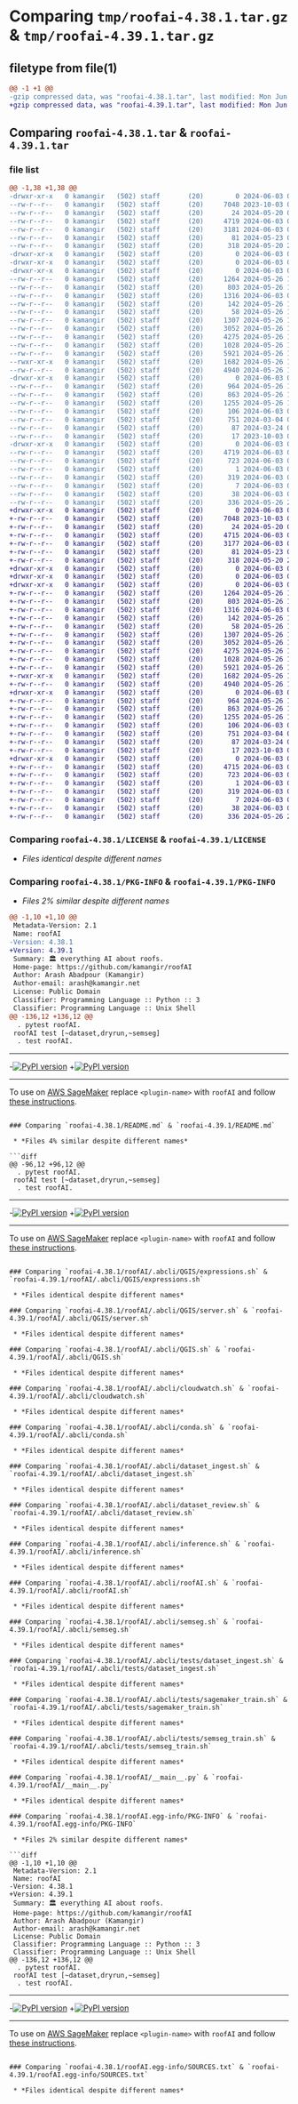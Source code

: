 # Comparing `tmp/roofai-4.38.1.tar.gz` & `tmp/roofai-4.39.1.tar.gz`

## filetype from file(1)

```diff
@@ -1 +1 @@
-gzip compressed data, was "roofai-4.38.1.tar", last modified: Mon Jun  3 04:33:35 2024, max compression
+gzip compressed data, was "roofai-4.39.1.tar", last modified: Mon Jun  3 04:34:14 2024, max compression
```

## Comparing `roofai-4.38.1.tar` & `roofai-4.39.1.tar`

### file list

```diff
@@ -1,38 +1,38 @@
-drwxr-xr-x   0 kamangir   (502) staff       (20)        0 2024-06-03 04:33:35.177688 roofai-4.38.1/
--rw-r--r--   0 kamangir   (502) staff       (20)     7048 2023-10-03 04:10:45.000000 roofai-4.38.1/LICENSE
--rw-r--r--   0 kamangir   (502) staff       (20)       24 2024-05-20 04:50:37.000000 roofai-4.38.1/MANIFEST.in
--rw-r--r--   0 kamangir   (502) staff       (20)     4719 2024-06-03 04:33:35.177004 roofai-4.38.1/PKG-INFO
--rw-r--r--   0 kamangir   (502) staff       (20)     3181 2024-06-03 04:33:28.000000 roofai-4.38.1/README.md
--rw-r--r--   0 kamangir   (502) staff       (20)       81 2024-05-23 04:22:10.000000 roofai-4.38.1/pyproject.toml
--rw-r--r--   0 kamangir   (502) staff       (20)      318 2024-05-20 22:40:00.000000 roofai-4.38.1/requirements.txt
-drwxr-xr-x   0 kamangir   (502) staff       (20)        0 2024-06-03 04:33:35.167822 roofai-4.38.1/roofAI/
-drwxr-xr-x   0 kamangir   (502) staff       (20)        0 2024-06-03 04:33:35.173284 roofai-4.38.1/roofAI/.abcli/
-drwxr-xr-x   0 kamangir   (502) staff       (20)        0 2024-06-03 04:33:35.174267 roofai-4.38.1/roofAI/.abcli/QGIS/
--rw-r--r--   0 kamangir   (502) staff       (20)     1264 2024-05-26 18:51:36.000000 roofai-4.38.1/roofAI/.abcli/QGIS/expressions.sh
--rw-r--r--   0 kamangir   (502) staff       (20)      803 2024-05-26 18:51:36.000000 roofai-4.38.1/roofAI/.abcli/QGIS/server.sh
--rw-r--r--   0 kamangir   (502) staff       (20)     1316 2024-06-03 01:49:48.000000 roofai-4.38.1/roofAI/.abcli/QGIS.sh
--rw-r--r--   0 kamangir   (502) staff       (20)      142 2024-05-26 18:51:36.000000 roofai-4.38.1/roofAI/.abcli/actions.sh
--rw-r--r--   0 kamangir   (502) staff       (20)       58 2024-05-26 18:51:36.000000 roofai-4.38.1/roofAI/.abcli/aka.sh
--rw-r--r--   0 kamangir   (502) staff       (20)     1307 2024-05-26 18:51:36.000000 roofai-4.38.1/roofAI/.abcli/cloudwatch.sh
--rw-r--r--   0 kamangir   (502) staff       (20)     3052 2024-05-26 18:51:36.000000 roofai-4.38.1/roofAI/.abcli/conda.sh
--rw-r--r--   0 kamangir   (502) staff       (20)     4275 2024-05-26 18:51:36.000000 roofai-4.38.1/roofAI/.abcli/dataset_ingest.sh
--rw-r--r--   0 kamangir   (502) staff       (20)     1028 2024-05-26 18:51:36.000000 roofai-4.38.1/roofAI/.abcli/dataset_review.sh
--rw-r--r--   0 kamangir   (502) staff       (20)     5921 2024-05-26 18:51:36.000000 roofai-4.38.1/roofAI/.abcli/inference.sh
--rwxr-xr-x   0 kamangir   (502) staff       (20)     1682 2024-05-26 18:51:36.000000 roofai-4.38.1/roofAI/.abcli/roofAI.sh
--rw-r--r--   0 kamangir   (502) staff       (20)     4940 2024-05-26 18:51:36.000000 roofai-4.38.1/roofAI/.abcli/semseg.sh
-drwxr-xr-x   0 kamangir   (502) staff       (20)        0 2024-06-03 04:33:35.175653 roofai-4.38.1/roofAI/.abcli/tests/
--rw-r--r--   0 kamangir   (502) staff       (20)      964 2024-05-26 18:51:36.000000 roofai-4.38.1/roofAI/.abcli/tests/dataset_ingest.sh
--rw-r--r--   0 kamangir   (502) staff       (20)      863 2024-05-26 18:51:36.000000 roofai-4.38.1/roofAI/.abcli/tests/sagemaker_train.sh
--rw-r--r--   0 kamangir   (502) staff       (20)     1255 2024-05-26 18:51:36.000000 roofai-4.38.1/roofAI/.abcli/tests/semseg_train.sh
--rw-r--r--   0 kamangir   (502) staff       (20)      106 2024-06-03 04:33:30.000000 roofai-4.38.1/roofAI/__init__.py
--rw-r--r--   0 kamangir   (502) staff       (20)      751 2024-03-04 07:11:52.000000 roofai-4.38.1/roofAI/__main__.py
--rw-r--r--   0 kamangir   (502) staff       (20)       87 2024-03-24 00:16:41.000000 roofai-4.38.1/roofAI/logger.py
--rw-r--r--   0 kamangir   (502) staff       (20)       17 2023-10-03 04:10:45.000000 roofai-4.38.1/roofAI/urls.py
-drwxr-xr-x   0 kamangir   (502) staff       (20)        0 2024-06-03 04:33:35.176161 roofai-4.38.1/roofAI.egg-info/
--rw-r--r--   0 kamangir   (502) staff       (20)     4719 2024-06-03 04:33:35.000000 roofai-4.38.1/roofAI.egg-info/PKG-INFO
--rw-r--r--   0 kamangir   (502) staff       (20)      723 2024-06-03 04:33:35.000000 roofai-4.38.1/roofAI.egg-info/SOURCES.txt
--rw-r--r--   0 kamangir   (502) staff       (20)        1 2024-06-03 04:33:35.000000 roofai-4.38.1/roofAI.egg-info/dependency_links.txt
--rw-r--r--   0 kamangir   (502) staff       (20)      319 2024-06-03 04:33:35.000000 roofai-4.38.1/roofAI.egg-info/requires.txt
--rw-r--r--   0 kamangir   (502) staff       (20)        7 2024-06-03 04:33:35.000000 roofai-4.38.1/roofAI.egg-info/top_level.txt
--rw-r--r--   0 kamangir   (502) staff       (20)       38 2024-06-03 04:33:35.177824 roofai-4.38.1/setup.cfg
--rw-r--r--   0 kamangir   (502) staff       (20)      336 2024-05-26 20:40:34.000000 roofai-4.38.1/setup.py
+drwxr-xr-x   0 kamangir   (502) staff       (20)        0 2024-06-03 04:34:14.223003 roofai-4.39.1/
+-rw-r--r--   0 kamangir   (502) staff       (20)     7048 2023-10-03 04:10:45.000000 roofai-4.39.1/LICENSE
+-rw-r--r--   0 kamangir   (502) staff       (20)       24 2024-05-20 04:50:37.000000 roofai-4.39.1/MANIFEST.in
+-rw-r--r--   0 kamangir   (502) staff       (20)     4715 2024-06-03 04:34:14.222515 roofai-4.39.1/PKG-INFO
+-rw-r--r--   0 kamangir   (502) staff       (20)     3177 2024-06-03 04:34:06.000000 roofai-4.39.1/README.md
+-rw-r--r--   0 kamangir   (502) staff       (20)       81 2024-05-23 04:22:10.000000 roofai-4.39.1/pyproject.toml
+-rw-r--r--   0 kamangir   (502) staff       (20)      318 2024-05-20 22:40:00.000000 roofai-4.39.1/requirements.txt
+drwxr-xr-x   0 kamangir   (502) staff       (20)        0 2024-06-03 04:34:14.214897 roofai-4.39.1/roofAI/
+drwxr-xr-x   0 kamangir   (502) staff       (20)        0 2024-06-03 04:34:14.220128 roofai-4.39.1/roofAI/.abcli/
+drwxr-xr-x   0 kamangir   (502) staff       (20)        0 2024-06-03 04:34:14.220780 roofai-4.39.1/roofAI/.abcli/QGIS/
+-rw-r--r--   0 kamangir   (502) staff       (20)     1264 2024-05-26 18:51:36.000000 roofai-4.39.1/roofAI/.abcli/QGIS/expressions.sh
+-rw-r--r--   0 kamangir   (502) staff       (20)      803 2024-05-26 18:51:36.000000 roofai-4.39.1/roofAI/.abcli/QGIS/server.sh
+-rw-r--r--   0 kamangir   (502) staff       (20)     1316 2024-06-03 01:49:48.000000 roofai-4.39.1/roofAI/.abcli/QGIS.sh
+-rw-r--r--   0 kamangir   (502) staff       (20)      142 2024-05-26 18:51:36.000000 roofai-4.39.1/roofAI/.abcli/actions.sh
+-rw-r--r--   0 kamangir   (502) staff       (20)       58 2024-05-26 18:51:36.000000 roofai-4.39.1/roofAI/.abcli/aka.sh
+-rw-r--r--   0 kamangir   (502) staff       (20)     1307 2024-05-26 18:51:36.000000 roofai-4.39.1/roofAI/.abcli/cloudwatch.sh
+-rw-r--r--   0 kamangir   (502) staff       (20)     3052 2024-05-26 18:51:36.000000 roofai-4.39.1/roofAI/.abcli/conda.sh
+-rw-r--r--   0 kamangir   (502) staff       (20)     4275 2024-05-26 18:51:36.000000 roofai-4.39.1/roofAI/.abcli/dataset_ingest.sh
+-rw-r--r--   0 kamangir   (502) staff       (20)     1028 2024-05-26 18:51:36.000000 roofai-4.39.1/roofAI/.abcli/dataset_review.sh
+-rw-r--r--   0 kamangir   (502) staff       (20)     5921 2024-05-26 18:51:36.000000 roofai-4.39.1/roofAI/.abcli/inference.sh
+-rwxr-xr-x   0 kamangir   (502) staff       (20)     1682 2024-05-26 18:51:36.000000 roofai-4.39.1/roofAI/.abcli/roofAI.sh
+-rw-r--r--   0 kamangir   (502) staff       (20)     4940 2024-05-26 18:51:36.000000 roofai-4.39.1/roofAI/.abcli/semseg.sh
+drwxr-xr-x   0 kamangir   (502) staff       (20)        0 2024-06-03 04:34:14.221682 roofai-4.39.1/roofAI/.abcli/tests/
+-rw-r--r--   0 kamangir   (502) staff       (20)      964 2024-05-26 18:51:36.000000 roofai-4.39.1/roofAI/.abcli/tests/dataset_ingest.sh
+-rw-r--r--   0 kamangir   (502) staff       (20)      863 2024-05-26 18:51:36.000000 roofai-4.39.1/roofAI/.abcli/tests/sagemaker_train.sh
+-rw-r--r--   0 kamangir   (502) staff       (20)     1255 2024-05-26 18:51:36.000000 roofai-4.39.1/roofAI/.abcli/tests/semseg_train.sh
+-rw-r--r--   0 kamangir   (502) staff       (20)      106 2024-06-03 04:34:08.000000 roofai-4.39.1/roofAI/__init__.py
+-rw-r--r--   0 kamangir   (502) staff       (20)      751 2024-03-04 07:11:52.000000 roofai-4.39.1/roofAI/__main__.py
+-rw-r--r--   0 kamangir   (502) staff       (20)       87 2024-03-24 00:16:41.000000 roofai-4.39.1/roofAI/logger.py
+-rw-r--r--   0 kamangir   (502) staff       (20)       17 2023-10-03 04:10:45.000000 roofai-4.39.1/roofAI/urls.py
+drwxr-xr-x   0 kamangir   (502) staff       (20)        0 2024-06-03 04:34:14.222009 roofai-4.39.1/roofAI.egg-info/
+-rw-r--r--   0 kamangir   (502) staff       (20)     4715 2024-06-03 04:34:14.000000 roofai-4.39.1/roofAI.egg-info/PKG-INFO
+-rw-r--r--   0 kamangir   (502) staff       (20)      723 2024-06-03 04:34:14.000000 roofai-4.39.1/roofAI.egg-info/SOURCES.txt
+-rw-r--r--   0 kamangir   (502) staff       (20)        1 2024-06-03 04:34:14.000000 roofai-4.39.1/roofAI.egg-info/dependency_links.txt
+-rw-r--r--   0 kamangir   (502) staff       (20)      319 2024-06-03 04:34:14.000000 roofai-4.39.1/roofAI.egg-info/requires.txt
+-rw-r--r--   0 kamangir   (502) staff       (20)        7 2024-06-03 04:34:14.000000 roofai-4.39.1/roofAI.egg-info/top_level.txt
+-rw-r--r--   0 kamangir   (502) staff       (20)       38 2024-06-03 04:34:14.223085 roofai-4.39.1/setup.cfg
+-rw-r--r--   0 kamangir   (502) staff       (20)      336 2024-05-26 20:40:34.000000 roofai-4.39.1/setup.py
```

### Comparing `roofai-4.38.1/LICENSE` & `roofai-4.39.1/LICENSE`

 * *Files identical despite different names*

### Comparing `roofai-4.38.1/PKG-INFO` & `roofai-4.39.1/PKG-INFO`

 * *Files 2% similar despite different names*

```diff
@@ -1,10 +1,10 @@
 Metadata-Version: 2.1
 Name: roofAI
-Version: 4.38.1
+Version: 4.39.1
 Summary: 🏛️ everything AI about roofs.
 Home-page: https://github.com/kamangir/roofAI
 Author: Arash Abadpour (Kamangir)
 Author-email: arash@kamangir.net
 License: Public Domain
 Classifier: Programming Language :: Python :: 3
 Classifier: Programming Language :: Unix Shell
@@ -136,12 +136,12 @@
  . pytest roofAI.
 roofAI test [~dataset,dryrun,~semseg]
  . test roofAI.
 ```
 
 ---
 
-[![PyPI version](https://img.shields.io/pypi/v/blueness.svg)](https://pypi.org/project/blueness/)
+[![PyPI version](https://img.shields.io/pypi/v/roofAI.svg)](https://pypi.org/project/roofAI/)
 
 ---
 
 To use on [AWS SageMaker](https://aws.amazon.com/sagemaker/) replace `<plugin-name>` with `roofAI` and follow [these instructions](https://github.com/kamangir/blue-plugin/blob/main/SageMaker.md).
```

### Comparing `roofai-4.38.1/README.md` & `roofai-4.39.1/README.md`

 * *Files 4% similar despite different names*

```diff
@@ -96,12 +96,12 @@
  . pytest roofAI.
 roofAI test [~dataset,dryrun,~semseg]
  . test roofAI.
 ```
 
 ---
 
-[![PyPI version](https://img.shields.io/pypi/v/blueness.svg)](https://pypi.org/project/blueness/)
+[![PyPI version](https://img.shields.io/pypi/v/roofAI.svg)](https://pypi.org/project/roofAI/)
 
 ---
 
 To use on [AWS SageMaker](https://aws.amazon.com/sagemaker/) replace `<plugin-name>` with `roofAI` and follow [these instructions](https://github.com/kamangir/blue-plugin/blob/main/SageMaker.md).
```

### Comparing `roofai-4.38.1/roofAI/.abcli/QGIS/expressions.sh` & `roofai-4.39.1/roofAI/.abcli/QGIS/expressions.sh`

 * *Files identical despite different names*

### Comparing `roofai-4.38.1/roofAI/.abcli/QGIS/server.sh` & `roofai-4.39.1/roofAI/.abcli/QGIS/server.sh`

 * *Files identical despite different names*

### Comparing `roofai-4.38.1/roofAI/.abcli/QGIS.sh` & `roofai-4.39.1/roofAI/.abcli/QGIS.sh`

 * *Files identical despite different names*

### Comparing `roofai-4.38.1/roofAI/.abcli/cloudwatch.sh` & `roofai-4.39.1/roofAI/.abcli/cloudwatch.sh`

 * *Files identical despite different names*

### Comparing `roofai-4.38.1/roofAI/.abcli/conda.sh` & `roofai-4.39.1/roofAI/.abcli/conda.sh`

 * *Files identical despite different names*

### Comparing `roofai-4.38.1/roofAI/.abcli/dataset_ingest.sh` & `roofai-4.39.1/roofAI/.abcli/dataset_ingest.sh`

 * *Files identical despite different names*

### Comparing `roofai-4.38.1/roofAI/.abcli/dataset_review.sh` & `roofai-4.39.1/roofAI/.abcli/dataset_review.sh`

 * *Files identical despite different names*

### Comparing `roofai-4.38.1/roofAI/.abcli/inference.sh` & `roofai-4.39.1/roofAI/.abcli/inference.sh`

 * *Files identical despite different names*

### Comparing `roofai-4.38.1/roofAI/.abcli/roofAI.sh` & `roofai-4.39.1/roofAI/.abcli/roofAI.sh`

 * *Files identical despite different names*

### Comparing `roofai-4.38.1/roofAI/.abcli/semseg.sh` & `roofai-4.39.1/roofAI/.abcli/semseg.sh`

 * *Files identical despite different names*

### Comparing `roofai-4.38.1/roofAI/.abcli/tests/dataset_ingest.sh` & `roofai-4.39.1/roofAI/.abcli/tests/dataset_ingest.sh`

 * *Files identical despite different names*

### Comparing `roofai-4.38.1/roofAI/.abcli/tests/sagemaker_train.sh` & `roofai-4.39.1/roofAI/.abcli/tests/sagemaker_train.sh`

 * *Files identical despite different names*

### Comparing `roofai-4.38.1/roofAI/.abcli/tests/semseg_train.sh` & `roofai-4.39.1/roofAI/.abcli/tests/semseg_train.sh`

 * *Files identical despite different names*

### Comparing `roofai-4.38.1/roofAI/__main__.py` & `roofai-4.39.1/roofAI/__main__.py`

 * *Files identical despite different names*

### Comparing `roofai-4.38.1/roofAI.egg-info/PKG-INFO` & `roofai-4.39.1/roofAI.egg-info/PKG-INFO`

 * *Files 2% similar despite different names*

```diff
@@ -1,10 +1,10 @@
 Metadata-Version: 2.1
 Name: roofAI
-Version: 4.38.1
+Version: 4.39.1
 Summary: 🏛️ everything AI about roofs.
 Home-page: https://github.com/kamangir/roofAI
 Author: Arash Abadpour (Kamangir)
 Author-email: arash@kamangir.net
 License: Public Domain
 Classifier: Programming Language :: Python :: 3
 Classifier: Programming Language :: Unix Shell
@@ -136,12 +136,12 @@
  . pytest roofAI.
 roofAI test [~dataset,dryrun,~semseg]
  . test roofAI.
 ```
 
 ---
 
-[![PyPI version](https://img.shields.io/pypi/v/blueness.svg)](https://pypi.org/project/blueness/)
+[![PyPI version](https://img.shields.io/pypi/v/roofAI.svg)](https://pypi.org/project/roofAI/)
 
 ---
 
 To use on [AWS SageMaker](https://aws.amazon.com/sagemaker/) replace `<plugin-name>` with `roofAI` and follow [these instructions](https://github.com/kamangir/blue-plugin/blob/main/SageMaker.md).
```

### Comparing `roofai-4.38.1/roofAI.egg-info/SOURCES.txt` & `roofai-4.39.1/roofAI.egg-info/SOURCES.txt`

 * *Files identical despite different names*

